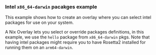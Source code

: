 ### Intel `x86_64-darwin` pacakges example

This example shows how to create an overlay where you 
can select intel packages for use on your system.

A Nix Overlay lets you select or override packages definitions,
in this example, we use the `hello` package from `x86_64-darwin`
pkgs. Note that having intel packages might require you to have
Rosetta2 installed for running them on an `arm64-darwin`.


